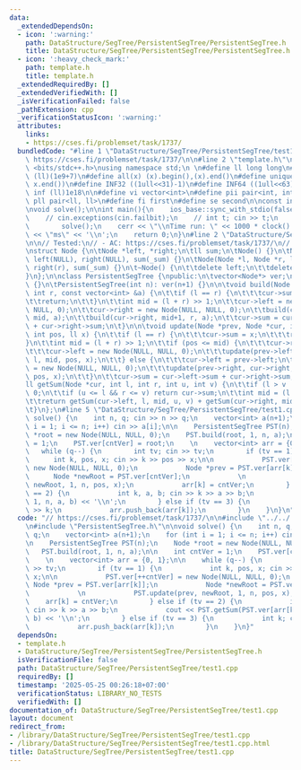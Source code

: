 ```yaml
---
data:
  _extendedDependsOn:
  - icon: ':warning:'
    path: DataStructure/SegTree/PersistentSegTree/PersistentSegTree.h
    title: DataStructure/SegTree/PersistentSegTree/PersistentSegTree.h
  - icon: ':heavy_check_mark:'
    path: template.h
    title: template.h
  _extendedRequiredBy: []
  _extendedVerifiedWith: []
  _isVerificationFailed: false
  _pathExtension: cpp
  _verificationStatusIcon: ':warning:'
  attributes:
    links:
    - https://cses.fi/problemset/task/1737/
  bundledCode: "#line 1 \"DataStructure/SegTree/PersistentSegTree/test1.cpp\"\n//\
    \ https://cses.fi/problemset/task/1737/\n\n#line 2 \"template.h\"\n\n#include\
    \ <bits/stdc++.h>\nusing namespace std;\n \n#define ll long long\n#define MOD\
    \ (ll)(1e9+7)\n#define all(x) (x).begin(),(x).end()\n#define unique(x) x.erase(unique(all(x)),\
    \ x.end())\n#define INF32 ((1ull<<31)-1)\n#define INF64 ((1ull<<63)-1)\n#define\
    \ inf (ll)1e18\n\n#define vi vector<int>\n#define pii pair<int, int>\n#define\
    \ pll pair<ll, ll>\n#define fi first\n#define se second\n\nconst int mod = 998244353;\n\
    \nvoid solve();\n\nint main(){\n    ios_base::sync_with_stdio(false);cin.tie(NULL);\n\
    \    // cin.exceptions(cin.failbit);\n    // int t; cin >> t;\n    // while(t--)\n\
    \        solve();\n    cerr << \"\\nTime run: \" << 1000 * clock() / CLOCKS_PER_SEC\
    \ << \"ms\" << '\\n';\n    return 0;\n}\n#line 2 \"DataStructure/SegTree/PersistentSegTree/PersistentSegTree.h\"\
    \n\n// Tested:\n// - AC: https://cses.fi/problemset/task/1737/\n// - AC: https://www.spoj.com/problems/PSEGTREE/\n\
    \nstruct Node {\n\tNode *left, *right;\n\tll sum;\n\tNode() {}\n\tNode(ll _sum):\
    \ left(NULL), right(NULL), sum(_sum) {}\n\tNode(Node *l, Node *r, ll _sum): left(l),\
    \ right(r), sum(_sum) {}\n\t~Node() {\n\t\tdelete left;\n\t\tdelete right;\n\t\
    }\n};\n\nclass PersistentSegTree {\npublic:\n\tvector<Node*> ver;\n\n\tPersistentSegTree()\
    \ {}\n\tPersistentSegTree(int n): ver(n+1) {}\n\n\tvoid build(Node *cur, int l,\
    \ int r, const vector<int> &a) {\n\t\tif (l == r) {\n\t\t\tcur->sum = a[l];\n\t\
    \t\treturn;\n\t\t}\n\t\tint mid = (l + r) >> 1;\n\t\tcur->left = new Node(NULL,\
    \ NULL, 0);\n\t\tcur->right = new Node(NULL, NULL, 0);\n\t\tbuild(cur->left, l,\
    \ mid, a);\n\t\tbuild(cur->right, mid+1, r, a);\n\t\tcur->sum = cur->left->sum\
    \ + cur->right->sum;\n\t}\n\n\tvoid update(Node *prev, Node *cur, int l, int r,\
    \ int pos, ll x) {\n\t\tif (l == r) {\n\t\t\tcur->sum = x;\n\t\t\treturn;\n\t\t\
    }\n\t\tint mid = (l + r) >> 1;\n\t\tif (pos <= mid) {\n\t\t\tcur->right = prev->right;\n\
    \t\t\tcur->left = new Node(NULL, NULL, 0);\n\t\t\tupdate(prev->left, cur->left,\
    \ l, mid, pos, x);\n\t\t} else {\n\t\t\tcur->left = prev->left;\n\t\t\tcur->right\
    \ = new Node(NULL, NULL, 0);\n\t\t\tupdate(prev->right, cur->right, mid+1, r,\
    \ pos, x);\n\t\t}\n\t\tcur->sum = cur->left->sum + cur->right->sum;\n\t}\n\n\t\
    ll getSum(Node *cur, int l, int r, int u, int v) {\n\t\tif (l > v || r < u) return\
    \ 0;\n\t\tif (u <= l && r <= v) return cur->sum;\n\t\tint mid = (l + r) >> 1;\n\
    \t\treturn getSum(cur->left, l, mid, u, v) + getSum(cur->right, mid+1, r, u, v);\n\
    \t}\n};\n#line 5 \"DataStructure/SegTree/PersistentSegTree/test1.cpp\"\n\nvoid\
    \ solve() {\n    int n, q; cin >> n >> q;\n    vector<int> a(n+1);\n    for (int\
    \ i = 1; i <= n; i++) cin >> a[i];\n\n    PersistentSegTree PST(n);\n    Node\
    \ *root = new Node(NULL, NULL, 0);\n    PST.build(root, 1, n, a);\n\n    int cntVer\
    \ = 1;\n    PST.ver[cntVer] = root;\n    \n    vector<int> arr = {0, 1};\n\n \
    \   while (q--) {\n        int tv; cin >> tv;\n        if (tv == 1) {\n      \
    \      int k, pos, x; cin >> k >> pos >> x;\n\n            PST.ver[++cntVer] =\
    \ new Node(NULL, NULL, 0);\n            Node *prev = PST.ver[arr[k]];\n      \
    \      Node *newRoot = PST.ver[cntVer];\n            \n            PST.update(prev,\
    \ newRoot, 1, n, pos, x);\n            arr[k] = cntVer;\n        } else if (tv\
    \ == 2) {\n            int k, a, b; cin >> k >> a >> b;\n            cout << PST.getSum(PST.ver[arr[k]],\
    \ 1, n, a, b) << '\\n';\n        } else if (tv == 3) {\n            int k; cin\
    \ >> k;\n            arr.push_back(arr[k]);\n        }\n    }\n}\n"
  code: "// https://cses.fi/problemset/task/1737/\n\n#include \"../../../template.h\"\
    \n#include \"PersistentSegTree.h\"\n\nvoid solve() {\n    int n, q; cin >> n >>\
    \ q;\n    vector<int> a(n+1);\n    for (int i = 1; i <= n; i++) cin >> a[i];\n\
    \n    PersistentSegTree PST(n);\n    Node *root = new Node(NULL, NULL, 0);\n \
    \   PST.build(root, 1, n, a);\n\n    int cntVer = 1;\n    PST.ver[cntVer] = root;\n\
    \    \n    vector<int> arr = {0, 1};\n\n    while (q--) {\n        int tv; cin\
    \ >> tv;\n        if (tv == 1) {\n            int k, pos, x; cin >> k >> pos >>\
    \ x;\n\n            PST.ver[++cntVer] = new Node(NULL, NULL, 0);\n           \
    \ Node *prev = PST.ver[arr[k]];\n            Node *newRoot = PST.ver[cntVer];\n\
    \            \n            PST.update(prev, newRoot, 1, n, pos, x);\n        \
    \    arr[k] = cntVer;\n        } else if (tv == 2) {\n            int k, a, b;\
    \ cin >> k >> a >> b;\n            cout << PST.getSum(PST.ver[arr[k]], 1, n, a,\
    \ b) << '\\n';\n        } else if (tv == 3) {\n            int k; cin >> k;\n\
    \            arr.push_back(arr[k]);\n        }\n    }\n}"
  dependsOn:
  - template.h
  - DataStructure/SegTree/PersistentSegTree/PersistentSegTree.h
  isVerificationFile: false
  path: DataStructure/SegTree/PersistentSegTree/test1.cpp
  requiredBy: []
  timestamp: '2025-05-25 00:26:18+07:00'
  verificationStatus: LIBRARY_NO_TESTS
  verifiedWith: []
documentation_of: DataStructure/SegTree/PersistentSegTree/test1.cpp
layout: document
redirect_from:
- /library/DataStructure/SegTree/PersistentSegTree/test1.cpp
- /library/DataStructure/SegTree/PersistentSegTree/test1.cpp.html
title: DataStructure/SegTree/PersistentSegTree/test1.cpp
---
```

